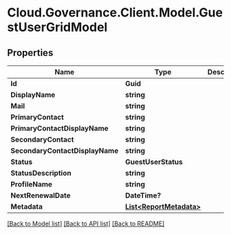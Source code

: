 # Cloud.Governance.Client.Model.GuestUserGridModel
## Properties

Name | Type | Description | Notes
------------ | ------------- | ------------- | -------------
**Id** | **Guid** |  | [optional] 
**DisplayName** | **string** |  | [optional] 
**Mail** | **string** |  | [optional] 
**PrimaryContact** | **string** |  | [optional] 
**PrimaryContactDisplayName** | **string** |  | [optional] 
**SecondaryContact** | **string** |  | [optional] 
**SecondaryContactDisplayName** | **string** |  | [optional] 
**Status** | **GuestUserStatus** |  | [optional] 
**StatusDescription** | **string** |  | [optional] 
**ProfileName** | **string** |  | [optional] 
**NextRenewalDate** | **DateTime?** |  | [optional] 
**Metadata** | [**List&lt;ReportMetadata&gt;**](ReportMetadata.md) |  | [optional] 

[[Back to Model list]](../README.md#documentation-for-models) [[Back to API list]](../README.md#documentation-for-api-endpoints) [[Back to README]](../README.md)

